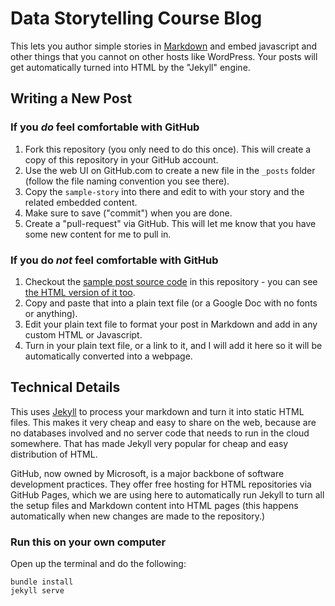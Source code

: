 Data Storytelling Course Blog
=============================

This lets you author simple stories in [Markdown](https://daringfireball.net/projects/markdown/syntax) and embed javascript and
other things that you cannot on other hosts like WordPress. Your posts will get automatically turned into HTML by the "Jekyll" engine.

## Writing a New Post

### If you *do* feel comfortable with GitHub

1. Fork this repository (you only need to do this once). This will create a copy of this repository in your GitHub account.
2. Use the web UI on GitHub.com to create a new file in the `_posts` folder (follow the file naming convention you see there).
3. Copy the `sample-story` into there and edit to with your story and the related embedded content.
4. Make sure to save ("commit") when you are done.
5. Create a "pull-request" via GitHub. This will let me know that you have some new content for me to pull in.

### If you do *not* feel comfortable with GitHub

1. Checkout the [sample post source code](https://raw.githubusercontent.com/dataculturegroup/data-storytelling-s2021/main/_posts/2021-03-11-sample-story.markdown) in this repository - you can see [the HTML version of it too](http://jrnl3700.dataculturegroup.org/2021/03/01/sample-story.html).
2. Copy and paste that into a plain text file (or a Google Doc with no fonts or anything).
3. Edit your plain text file to format your post in Markdown and add in any custom HTML or Javascript.
4. Turn in your plain text file, or a link to it, and I will add it here so it will be automatically converted into a webpage.

## Technical Details

This uses [Jekyll](https://jekyllrb.com) to process your markdown and turn it into static HTML files. This makes it very cheap and easy to share on the web, because are no databases involved and no server code that needs to run in the cloud somewhere. That has made Jekyll very popular for cheap and easy distribution of HTML.

GitHub, now owned by Microsoft, is a major backbone of software development practices. They offer free hosting for HTML repositories via GitHub Pages, which we are using here to automatically run Jekyll to turn all the setup files and Markdown content into HTML pages (this happens automatically when new changes are made to the repository.)

### Run this on your own computer

Open up the terminal and do the following:

```
bundle install
jekyll serve
```
